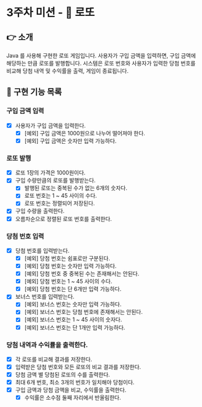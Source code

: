 # 3주차 미션 - 🎰 로또

## 👉 소개

Java 를 사용해 구현한 로또 게임입니다.
사용자가 구입 금액을 입력하면, 구입 금액에 해당하는 만큼 로또를 발행합니다.
시스템은 로또 번호와 사용자가 입력한 당첨 번호를 비교해 당첨 내역 및 수익률을 출력, 게임이 종료됩니다.

## 🚀 구현 기능 목록

### 구입 금액 입력

- [x] 사용자가 구입 금액을 입력한다.
    - [x] [예외] 구입 금액은 1000원으로 나누어 떨어져야 한다.
    - [x] [예외] 구입 금액은 숫자만 입력 가능하다.

### 로또 발행

- [x] 로또 1장의 가격은 1000원이다.
- [x] 구입 수량만큼의 로또를 발행받는다.
    - [x] 발행된 로또는 중복된 수가 없는 6개의 숫자다.
    - [x] 로또 번호는 1 ~ 45 사이의 수다.
    - [x] 로또 번호는 정렬되어 저장된다.
- [x] 구입 수량을 출력한다.
- [x] 오름차순으로 정렬된 로또 번호를 출력한다.

### 당첨 번호 입력

- [x] 당첨 번호를 입력받는다.
    - [x] [예외] 당첨 번호는 쉼표로만 구분된다.
    - [x] [예외] 당첨 번호는 숫자만 입력 가능하다.
    - [x] [예외] 당첨 번호 중 중복된 수는 존재해서는 안된다.
    - [x] [예외] 당첨 번호는 1 ~ 45 사이의 수다.
    - [x] [예외] 당첨 번호는 단 6개만 입력 가능하다.
- [x] 보너스 번호를 입력받는다.
    - [x] [예외] 보너스 번호는 숫자만 입력 가능하다.
    - [x] [예외] 보너스 번호는 당첨 번호에 존재해서는 안된다.
    - [x] [예외] 보너스 번호는 1 ~ 45 사이의 숫자다.
    - [x] [예외] 보너스 번호는 단 1개만 입력 가능하다.

### 당첨 내역과 수익률을 출력한다.

- [x] 각 로또를 비교해 결과를 저장한다.
- [x] 입력받은 당첨 번호와 모든 로또의 비교 결과를 저장한다.
- [x] 당첨 금액 별 당첨된 로또의 수를 출력한다.
- [x] 최대 6개 번호, 최소 3개의 번호가 일치해야 당첨이다.
- [x] 구입 금액과 당첨 금액을 비교, 수익률을 출력한다.
    - [x] 수익률은 소수점 둘째 자리에서 반올림한다.
